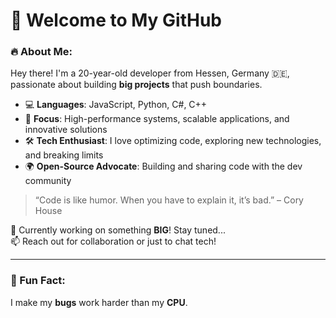 # 🚀 Welcome to My GitHub

### 🔥 About Me:
Hey there! I'm a 20-year-old developer from Hessen, Germany 🇩🇪, passionate about building **big projects** that push boundaries. 

- 💻 **Languages**: JavaScript, Python, C#, C++  
- 🎯 **Focus**: High-performance systems, scalable applications, and innovative solutions  
- 🛠 **Tech Enthusiast**: I love optimizing code, exploring new technologies, and breaking limits  
- 🌍 **Open-Source Advocate**: Building and sharing code with the dev community  

> “Code is like humor. When you have to explain it, it’s bad.” – Cory House

🚧 Currently working on something **BIG**! Stay tuned...  
📫 Reach out for collaboration or just to chat tech!  

---
### 🌟 Fun Fact:
I make my **bugs** work harder than my **CPU**.

